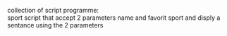collection of  script programme:</br>
sport  script that accept 2 parameters  name and favorit sport  and  disply a sentance using the  2 parameters</br>

